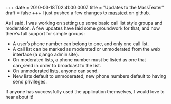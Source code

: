 +++
date = 2010-03-18T02:41:00.000Z
title = "Updates to the MassTexter"
draft = false
+++
I just pushed a few changes to
[masstext](http://github.com/jaycee/masstext/) on github.

As I said, I was working on setting up some basic call list style groups
and moderation. A few updates have laid some groundwork for that, and
now there’s full support for simple groups:

-   A user’s phone number can belong to one, and only one call list.
-   A call list can be marked as moderated or unmoderated from the web
    interface (a django admin site).
-   On moderated lists, a phone number must be listed as one that
    can\_send in order to broadcast to the list.
-   On unmoderated lists, anyone can send.
-   New lists default to unmoderated; new phone numbers default to
    having send privileges.

If anyone has successfully used the application themselves, I would love
to hear about it!
